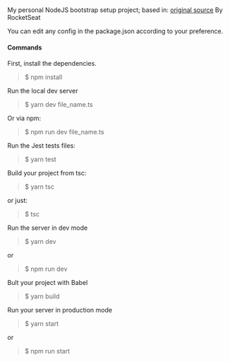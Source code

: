 
#####
My personal  NodeJS bootstrap setup project;
 based in:  [original source](https://github.com/Rocketseat/node-typescript-structure) By RocketSeat 

You can edit any config in the package.json according to your preference.



#### Commands
First, install the dependencies.
>$ npm install 

Run the local dev server
>$ yarn dev file_name.ts

Or via npm:
>$ npm run dev file_name.ts

Run the Jest tests files:

>$ yarn test 

Build your project from tsc: 

>$ yarn tsc  

or just:

>$ tsc  



Run the server in dev mode
>$ yarn dev 

or

>$ npm run dev 

Bult your project with Babel

>$ yarn build 


Run your server in production mode
>$ yarn start 

or
>$ npm run start




